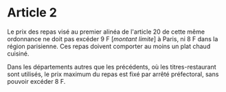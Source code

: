 # Article 2

Le prix des repas visé au premier alinéa de l'article 20 de cette même ordonnance ne doit pas excéder 9 F [*montant limite*] à Paris, ni 8 F dans la région parisienne. Ces repas doivent comporter au moins un plat chaud cuisiné.

Dans les départements autres que les précédents, où les titres-restaurant sont utilisés, le prix maximum du repas est fixé par arrêté préfectoral, sans pouvoir excéder 8 F.
